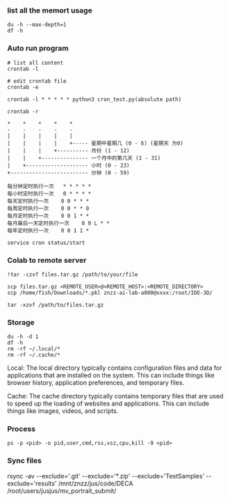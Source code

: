 ### list all the memort usage

    du -h --max-depth=1
    df -h

### Auto run program

    # list all content
    crontab -l

    # edit crontab file
    crontab -e

    crontab -l * * * * * python3 cron_test.py(absolute path)

    crontab -r

    *    *    *    *    *
    -    -    -    -    -
    |    |    |    |    |
    |    |    |    |    +----- 星期中星期几 (0 - 6) (星期天 为0)
    |    |    |    +---------- 月份 (1 - 12)
    |    |    +--------------- 一个月中的第几天 (1 - 31)
    |    +-------------------- 小时 (0 - 23)
    +------------------------- 分钟 (0 - 59)

    每分钟定时执行一次	* * * * *
    每小时定时执行一次	0 * * * *
    每天定时执行一次	0 0 * * *
    每周定时执行一次	0 0 * * 0
    每月定时执行一次	0 0 1 * *
    每月最后一天定时执行一次	0 0 L * *
    每年定时执行一次	0 0 1 1 *

    service cron status/start

### Colab to remote server

    !tar -czvf files.tar.gz /path/to/your/file

    scp files.tar.gz <REMOTE_USER>@<REMOTE_HOST>:<REMOTE_DIRECTORY>
    scp /home/fish/Downloads/*.pkl znzz-ai-lab-a800@xxxx:/root/IDE-3D/
    
    tar -xzvf /path/to/files.tar.gz

### Storage

    du -h -d 1
    df -h
    rm -rf ~/.local/*
    rm -rf ~/.cache/*

Local:
The local directory typically contains configuration files and data for applications that are installed on the system. This can include things like browser history, application preferences, and temporary files.

Cache:
The cache directory typically contains temporary files that are used to speed up the loading of websites and applications. This can include things like images, videos, and scripts.

### Process
    ps -p <pid> -o pid,user,cmd,rss,vsz,cpu,kill -9 <pid>

### Sync files
rsync -av --exclude='.git' --exclude='*.zip' --exclude='TestSamples' --exclude='results' /mnt/znzz/jus/code/DECA /root/users/jusjus/mv_portrait_submit/
